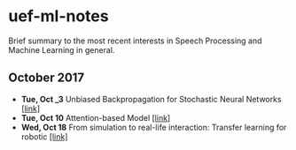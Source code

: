 # uef-ml-notes
Brief summary to the most recent interests in Speech Processing and Machine Learning in general.


## October 2017

* **Tue, Oct _3** Unbiased Backpropagation for Stochastic Neural Networks [[link]]()
* **Tue, Oct 10** Attention-based Model [[link]]()
* **Wed, Oct 18** From simulation to real-life interaction: Transfer learning for robotic [[link]]()